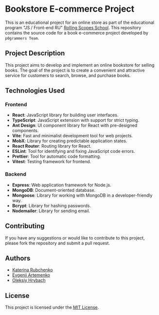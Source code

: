 # Bookstore E-commerce Project
This is an educational project for an online store as part of the educational program "JS / Front-end RU" [Rolling Scopes School](https://rs.school/).
This repository contains the source code for a book e-commerce project developed by `p0grammers Team`.

## Project Description

This project aims to develop and implement an online bookstore for selling books. The goal of the project is to create a convenient and attractive service for customers to search, browse, and purchase books.

## Technologies Used

### Frontend

- **React**: JavaScript library for building user interfaces.
- **TypeScript**: JavaScript extension with support for strict typing.
- **Ant Design**: UI component library for React with pre-designed components.
- **Vite**: Fast and minimalist development tool for web projects.
- **MobX**: Library for creating predictable application states.
- **React Router**: Routing library for React.
- **ESLint**: Tool for identifying and fixing JavaScript code errors.
- **Prettier**: Tool for automatic code formatting.
- **Vitest**: Testing framework for frontend.

### Backend

- **Express**: Web application framework for Node.js.
- **MongoDB**: Document-oriented database.
- **Mongoose**: Library for working with MongoDB in a developer-friendly way.
- **Bcrypt**: Library for hashing passwords.
- **Nodemailer**: Library for sending email.


## Contributing

If you have any suggestions or would like to contribute to this project, please fork the repository and submit a pull request.

## Authors

- [Katerina Rubchenko](https://github.com/kat2709)
- [Evgenii Artemenko](https://github.com/playoffthecuff)
- [Oleksiy Hrybach](https://github.com/hrybach-oleksiy)

## License

This project is licensed under the [MIT License](https://opensource.org/licenses/MIT).
